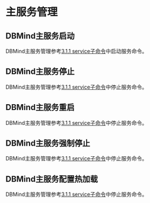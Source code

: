 # 主服务管理<a name="ZH-CN_TOPIC_0000002293420745"></a>

## DBMind主服务启动<a name="section972585733516"></a>

DBMind主服务管理参考[3.1.1 service子命令](service子命令.md#zh-cn_topic_0000002207140354_section165401522192514)中启动服务命令。

## DBMind主服务停止<a name="section26971407367"></a>

DBMind主服务管理参考[3.1.1 service子命令](service子命令.md#zh-cn_topic_0000002207140354_section5774204123013)中停止服务命令。

## DBMind主服务重启<a name="section10278171383015"></a>

DBMind主服务管理参考[3.1.1 service子命令](service子命令.md#zh-cn_topic_0000002207140354_section165401522192514)中停止服务命令。

## DBMind主服务强制停止<a name="section759294720309"></a>

DBMind主服务管理参考[3.1.1 service子命令](service子命令.md#zh-cn_topic_0000002207140354_section5774204123013)中停止服务命令。

## DBMind主服务配置热加载<a name="section22194242334"></a>

DBMind主服务管理参考[3.1.1 service子命令](service子命令.md#zh-cn_topic_0000002207140354_section165401522192514)中停止服务命令。

